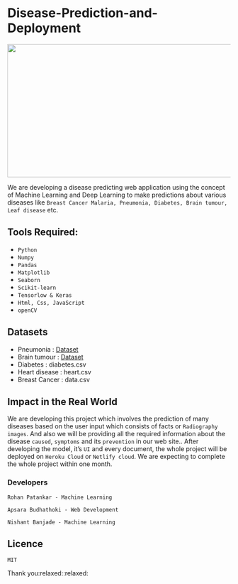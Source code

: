 # Disease-Prediction-and-Deployment

<img src=https://www2.lehigh.edu/sites/www2/files/media/chuah17conference.jpg width="1100" height="300" />

We are developing a disease predicting web application using the concept of Machine Learning and Deep Learning to make predictions about various diseases like ```Breast Cancer Malaria, Pneumonia, Diabetes, Brain tumour, Leaf disease``` etc.





## Tools Required: 
- ```Python ```
- ```Numpy```
- ```Pandas```
- ```Matplotlib```
- ```Seaborn```
- ```Scikit-learn```
- ```Tensorlow & Keras```
- ```Html, Css, JavaScript```
- ```openCV```

## Datasets
 - Pneumonia :              [Dataset](https://www.kaggle.com/paultimothymooney/chest-xray-pneumonia)
 - Brain tumour :           [Dataset](https://www.kaggle.com/ahmedhamada0/brain-tumor-detection)
 - Diabetes :               diabetes.csv
 - Heart disease :          heart.csv
 - Breast Cancer :          data.csv


## Impact in the Real World

We are developing this project which involves the prediction of many diseases based on the user input which consists of facts or ```Radiography images```.  And also we will be providing all the required information about the disease ```caused```, ```symptoms``` and its ```prevention``` in our web site.. After developing the model, it’s ```UI``` and every document, the whole project will be deployed on ```Heroku Cloud```  or ```Netlify cloud```. We are expecting to complete the whole project within one month.

### Developers
```Rohan Patankar - Machine Learning```

```Apsara Budhathoki - Web Development```

```Nishant Banjade - Machine Learning```

## Licence
``` 
MIT
```
<p>Thank you:relaxed::relaxed:</p>
